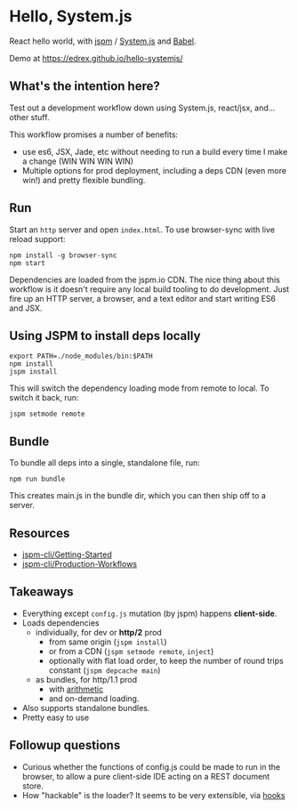 # Hello, System.js

React hello world, with [jspm](http://jspm.io/) / [System.js](https://github.com/systemjs/systemjs) and [Babel](https://babeljs.io/).

Demo at https://edrex.github.io/hello-systemjs/

## What's the intention here?

Test out a development workflow down using System.js, react/jsx, and... other stuff.

This workflow promises a number of benefits:

 - use es6, JSX, Jade, etc without needing to run a build every time I make a change (WIN WIN WIN WIN)
 - Multiple options for prod deployment, including a deps CDN (even more win!) and pretty flexible bundling.


## Run


Start an `http` server and open `index.html`. To use browser-sync with live reload support:

```
npm install -g browser-sync
npm start
```

Dependencies are loaded from the jspm.io CDN. The nice thing about this workflow is it doesn't require any local build tooling to do development. Just fire up an HTTP server, a browser, and a text editor and start writing ES6 and JSX.

## Using JSPM to install deps locally

```
export PATH=./node_modules/bin:$PATH
npm install
jspm install
```

This will switch the dependency loading mode from remote to local. To switch it back, run:

```jspm setmode remote```

## Bundle

To bundle all deps into a single, standalone file, run:

```
npm run bundle
```

This creates main.js in the bundle dir, which you can then ship off to a server.

## Resources

 - [jspm-cli/Getting-Started](https://github.com/jspm/jspm-cli/wiki/Getting-Started)
 - [jspm-cli/Production-Workflows](https://github.com/jspm/jspm-cli/wiki/Production-Workflows)

## Takeaways 

- Everything except `config.js` mutation (by jspm) happens **client-side**.
- Loads dependencies
  - individually, for dev or **http/2** prod
    - from same origin (`jspm install`)
    - or from a CDN (`jspm setmode remote`, `inject`)
    - optionally with flat load order, to keep the number of round trips constant (`jspm depcache main`)
  - as bundles, for http/1.1 prod
    - with [arithmetic](https://github.com/jspm/jspm-cli/wiki/Production-Workflows#creating-a-bundle-with-arithmetic)
    - and on-demand loading.
- Also supports standalone bundles.
- Pretty easy to use

## Followup questions

 - Curious whether the functions of config.js could be made to run in the browser, to allow a pure client-side IDE acting on a REST document store.
 - How "hackable" is the loader? It seems to be very extensible, via [hooks](https://github.com/ModuleLoader/es6-module-loader/wiki/Extending-the-ES6-Loader)
